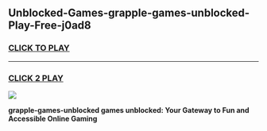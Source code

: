 
## Unblocked-Games-grapple-games-unblocked-Play-Free-j0ad8
<h3>
<a href="https://premium76.site?title=grapple-games-unblocked&ref=18A1">CLICK TO PLAY</a></h3>
<hr>

<h3>
<a href="https://premium76.site?title=grapple-games-unblocked&ref=18A1">CLICK 2 PLAY</a>
  
</h3>

<a href="https://premium76.site?title=grapple-games-unblocked&ref=18A1"><img src="https://clearcache.store/games.png"></a>


**grapple-games-unblocked games unblocked: Your Gateway to Fun and Accessible Online Gaming**

